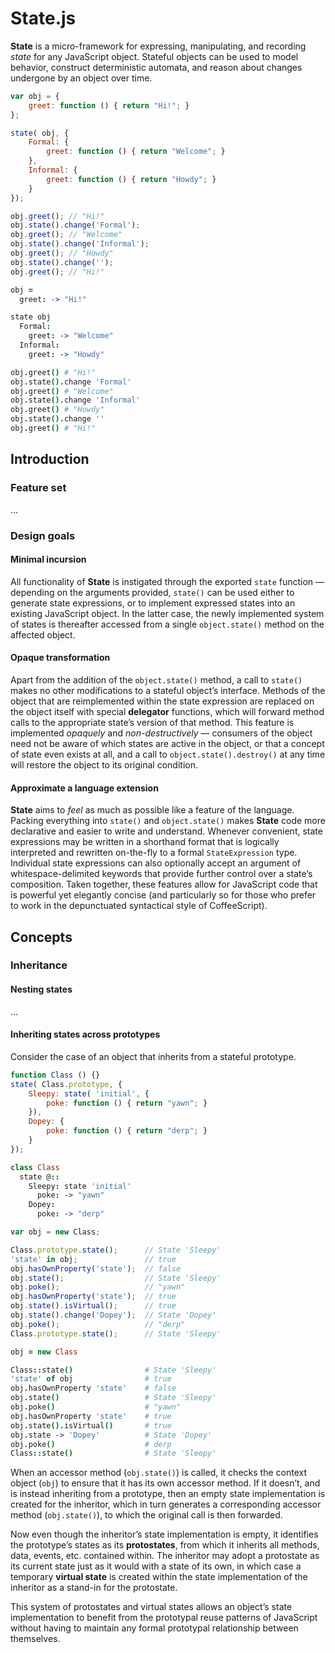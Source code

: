 # State.js

**State** is a micro-framework for expressing, manipulating, and recording *state* for any JavaScript object. Stateful objects can be used to model behavior, construct deterministic automata, and reason about changes undergone by an object over time.

```javascript
var obj = {
    greet: function () { return "Hi!"; }
};

state( obj, {
    Formal: {
        greet: function () { return "Welcome"; }
    },
    Informal: {
        greet: function () { return "Howdy"; }
    }
});

obj.greet(); // "Hi!"
obj.state().change('Formal');
obj.greet(); // "Welcome"
obj.state().change('Informal');
obj.greet(); // "Howdy"
obj.state().change('');
obj.greet(); // "Hi!"
```

```coffeescript
obj =
  greet: -> "Hi!"

state obj
  Formal:
    greet: -> "Welcome"
  Informal:
    greet: -> "Howdy"

obj.greet() # "Hi!"
obj.state().change 'Formal'
obj.greet() # "Welcome"
obj.state().change 'Informal'
obj.greet() # "Howdy"
obj.state().change ''
obj.greet() # "Hi!"
```

## Introduction

### Feature set

...

### Design goals

#### Minimal incursion

All functionality of **State** is instigated through the exported `state` function — depending on the arguments provided, `state()` can be used either to generate state expressions, or to implement expressed states into an existing JavaScript object. In the latter case, the newly implemented system of states is thereafter accessed from a single `object.state()` method on the affected object.

#### Opaque transformation

Apart from the addition of the `object.state()` method, a call to `state()` makes no other modifications to a stateful object’s interface. Methods of the object that are reimplemented within the state expression are replaced on the object itself with special **delegator** functions, which will forward method calls to the appropriate state’s version of that method. This feature is implemented *opaquely* and *non-destructively* — consumers of the object need not be aware of which states are active in the object, or that a concept of state even exists at all, and a call to `object.state().destroy()` at any time will restore the object to its original condition.

#### Approximate a language extension

**State** aims to *feel* as much as possible like a feature of the language. Packing everything into `state()` and `object.state()` makes **State** code more declarative and easier to write and understand. Whenever convenient, state expressions may be written in a shorthand format that is logically interpreted and rewritten on-the-fly to a formal `StateExpression` type. Individual state expressions can also optionally accept an argument of whitespace-delimited keywords that provide further control over a state’s composition. Taken together, these features allow for JavaScript code that is powerful yet elegantly concise (and particularly so for those who prefer to work in the depunctuated syntactical style of CoffeeScript).

## Concepts

### Inheritance

#### Nesting states

...

#### Inheriting states across prototypes

Consider the case of an object that inherits from a stateful prototype.

```javascript
function Class () {}
state( Class.prototype, {
    Sleepy: state( 'initial', {
        poke: function () { return "yawn"; }
    }),
    Dopey: {
        poke: function () { return "derp"; }
    }
});
```

```coffeescript
class Class
  state @::
    Sleepy: state 'initial'
      poke: -> "yawn"
    Dopey:
      poke: -> "derp"
```

```javascript
var obj = new Class;

Class.prototype.state();      // State 'Sleepy'
'state' in obj;               // true
obj.hasOwnProperty('state');  // false
obj.state();                  // State 'Sleepy'
obj.poke();                   // "yawn"
obj.hasOwnProperty('state');  // true
obj.state().isVirtual();      // true
obj.state().change('Dopey');  // State 'Dopey'
obj.poke();                   // "derp"
Class.prototype.state();      // State 'Sleepy'
```

```coffeescript
obj = new Class

Class::state()                # State 'Sleepy'
'state' of obj                # true
obj.hasOwnProperty 'state'    # false
obj.state()                   # State 'Sleepy'
obj.poke()                    # "yawn"
obj.hasOwnProperty 'state'    # true
obj.state().isVirtual()       # true
obj.state -> 'Dopey'          # State 'Dopey'
obj.poke()                    # derp
Class::state()                # State 'Sleepy'
```


When an accessor method (`obj.state()`) is called, it checks the context object (`obj`) to ensure that it has its own accessor method. If it doesn’t, and is instead inheriting from a prototype, then an empty state implementation is created for the inheritor, which in turn generates a corresponding accessor method (`obj.state()`), to which the original call is then forwarded.

Now even though the inheritor’s state implementation is empty, it identifies the prototype’s states as its **protostates**, from which it inherits all methods, data, events, etc. contained within. The inheritor may adopt a protostate as its current state just as it would with a state of its own, in which case a temporary **virtual state** is created within the state implementation of the inheritor as a stand-in for the protostate. 

This system of protostates and virtual states allows an object’s state implementation to benefit from the prototypal reuse patterns of JavaScript without having to maintain any formal prototypal relationship between themselves.


